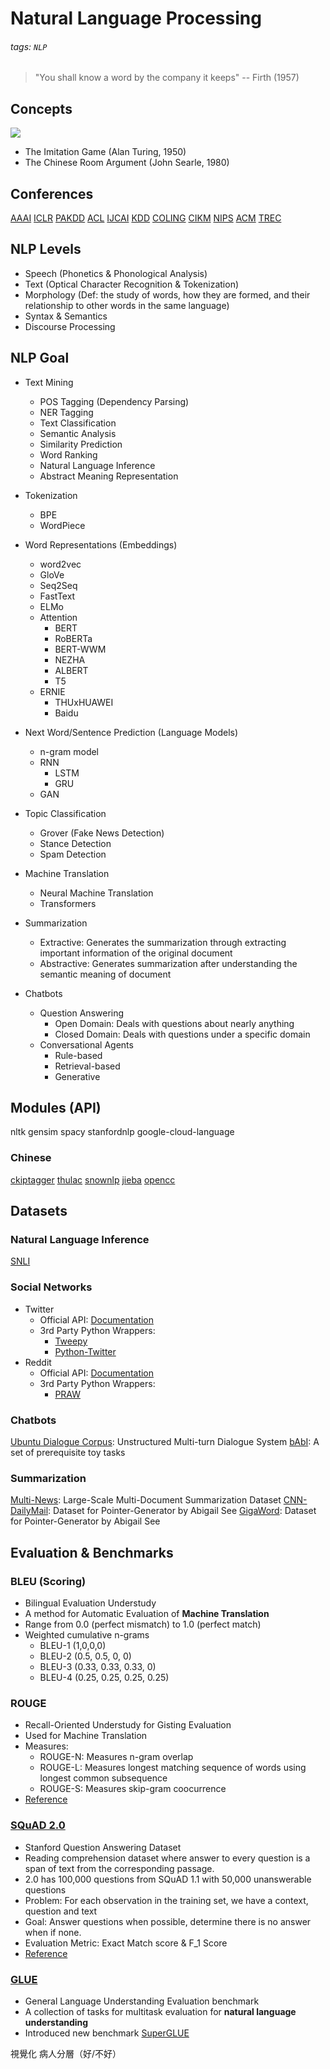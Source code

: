 # Natural Language Processing
###### tags: `NLP`
> "You shall know a word by the company it keeps" -- Firth (1957)

## Concepts
![](https://i.imgur.com/iGMDwwC.png)
- The Imitation Game (Alan Turing, 1950)
- The Chinese Room Argument (John Searle, 1980)

## Conferences
[AAAI]()
[ICLR]()
[PAKDD]()
[ACL](https://www.aclweb.org/anthology/)
[IJCAI]()
[KDD]()
[COLING]()
[CIKM]()
[NIPS]()
[ACM]()
[TREC]()

## NLP Levels

- Speech (Phonetics & Phonological Analysis)
- Text (Optical Character Recognition & Tokenization)
- Morphology (Def: the study of words, how they are formed, and their relationship to other words in the same language)
- Syntax & Semantics
- Discourse Processing

## NLP Goal

- Text Mining
  - POS Tagging (Dependency Parsing)
  - NER Tagging
  - Text Classification
  - Semantic Analysis
  - Similarity Prediction
  - Word Ranking
  - Natural Language Inference
  - Abstract Meaning Representation

- Tokenization
  - BPE
  - WordPiece

- Word Representations (Embeddings)
  - word2vec
  - GloVe
  - Seq2Seq
  - FastText
  - ELMo
  - Attention
    - BERT
    - RoBERTa
    - BERT-WWM
    - NEZHA
    - ALBERT
    - T5
  - ERNIE
    - THUxHUAWEI
    - Baidu

- Next Word/Sentence Prediction (Language Models)
  - n-gram model
  - RNN
    - LSTM
    - GRU
  - GAN

- Topic Classification
  - Grover (Fake News Detection)
  - Stance Detection
  - Spam Detection

- Machine Translation
  - Neural Machine Translation
  - Transformers

- Summarization
  - Extractive: Generates the summarization through extracting important information of the original document
  - Abstractive: Generates summarization after understanding the semantic meaning of document

- Chatbots
  - Question Answering
    - Open Domain: Deals with questions about nearly anything
    - Closed Domain: Deals with questions under a specific domain
  - Conversational Agents
    - Rule-based
    - Retrieval-based
    - Generative

## Modules (API)

nltk
gensim
spacy
stanfordnlp
google-cloud-language

### Chinese

[ckiptagger](https://github.com/ckiplab/ckiptagger)
[thulac](https://github.com/thunlp/THULAC-Python)
[snownlp](https://github.com/isnowfy/snownlp)
[jieba](https://github.com/fxsjy/jieba)
[opencc](https://github.com/BYVoid/OpenCC)

## Datasets

### Natural Language Inference
[SNLI](https://nlp.stanford.edu/projects/snli/)

### Social Networks
- Twitter
  - Official API: [Documentation](https://developer.twitter.com/en/docs)
  - 3rd Party Python Wrappers:
    - [Tweepy](https://tweepy.readthedocs.io/en/latest/)
    - [Python-Twitter](https://github.com/bear/python-twitter)
- Reddit
  - Official API: [Documentation](https://www.reddit.com/dev/api)
  - 3rd Party Python Wrappers:
    - [PRAW](https://praw.readthedocs.io/en/latest/)

### Chatbots
[Ubuntu Dialogue Corpus](https://github.com/rkadlec/ubuntu-ranking-dataset-creator): Unstructured Multi-turn Dialogue System
[bAbI](https://research.fb.com/downloads/babi/): A set of prerequisite toy tasks

### Summarization
[Multi-News](https://github.com/Alex-Fabbri/Multi-News): Large-Scale Multi-Document Summarization Dataset
[CNN-DailyMail](https://github.com/abisee/cnn-dailymail): Dataset for Pointer-Generator by Abigail See
[GigaWord](https://drive.google.com/open?id=1eNUzf015MhbjOZBpRQOfEqjdPwNz9iiS): Dataset for Pointer-Generator by Abigail See

## Evaluation & Benchmarks

### BLEU (Scoring)

- Bilingual Evaluation Understudy
- A method for Automatic Evaluation of **Machine Translation**
- Range from 0.0 (perfect mismatch) to 1.0 (perfect match)
- Weighted cumulative n-grams
  - BLEU-1 (1,0,0,0)
  - BLEU-2 (0.5, 0.5, 0, 0)
  - BLEU-3 (0.33, 0.33, 0.33, 0)
  - BLEU-4 (0.25, 0.25, 0.25, 0.25)

### ROUGE

- Recall-Oriented Understudy for Gisting Evaluation
- Used for Machine Translation
- Measures:
  - ROUGE-N: Measures n-gram overlap
  - ROUGE-L: Measures longest matching sequence of words using longest common subsequence
  - ROUGE-S: Measures skip-gram coocurrence
- [Reference](https://rxnlp.com/how-rouge-works-for-evaluation-of-summarization-tasks)

### [SQuAD 2.0](rajpurkar.github.io)

- Stanford Question Answering Dataset
- Reading comprehension dataset where answer to every question is a span of text from the corresponding passage.
- 2.0 has 100,000 questions from SQuAD 1.1 with 50,000 unanswerable questions
- Problem: For each observation in the training set, we have a context, question and text
- Goal: Answer questions when possible, determine there is no answer when if none.
- Evaluation Metric: Exact Match score & F_1 Score
- [Reference](https://rajpurkar.github.io/mlx/qa-and-squad/)

### [GLUE](gluebenchmark.com)

- General Language Understanding Evaluation benchmark
- A collection of tasks for multitask evaluation for **natural language understanding**
- Introduced new benchmark [SuperGLUE](super.gluebenchmark.com)


視覺化
病人分層（好/不好）
